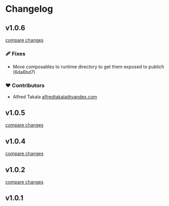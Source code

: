 # Changelog


## v1.0.6

[compare changes](https://undefined/undefined/compare/v1.0.5...v1.0.6)

### 🩹 Fixes

- Move composables to runtime directory to get them exposed to publich (6da6bd7)

### ❤️  Contributors

- Alfred Takala <alfredtakala@yandex.com>

## v1.0.5

[compare changes](https://undefined/undefined/compare/v1.0.4...v1.0.5)

## v1.0.4

[compare changes](https://undefined/undefined/compare/v1.0.2...v1.0.4)

## v1.0.2

[compare changes](https://undefined/undefined/compare/v1.0.1...v1.0.2)

## v1.0.1

